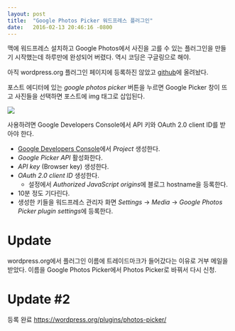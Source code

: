 ```yaml
---
layout: post
title:  "Google Photos Picker 워드프레스 플러그인"
date:   2016-02-13 20:46:16 -0800
---
```


맥에 워드프레스 설치하고 Google Photos에서 사진을 고를 수 있는 플러그인을 만들기 시작했는데 하루만에 완성되어 버렸다. 역시 코딩은 구글링으로 해야.

아직 wordpress.org 플러그인 페이지에 등록하진 않았고 [github](https://github.com/iwongu/photos-picker)에 올려놨다.

포스트 에디터에 있는 *google photos picker* 버튼을 누르면 Google Picker 창이 뜨고 사진들을 선택하면 포스트에 img 태그로 삽입된다.

![](https://lh3.googleusercontent.com/-16uUMQhiZAQ/VsAKaAwmNzI/AAAAAAAGLpk/KcJIqqj36a0/s2048/screenshot-2.png)

사용하려면 Google Developers Console에서 API 키와 OAuth 2.0 client ID를 받아야 한다.

* [Google Developers Console](https://console.developers.google.com)에서 *Project* 생성한다.
* *Google Picker API* 활성화한다.
* *API key* (Browser key) 생성한다.
* *OAuth 2.0 client ID* 생성한다.
  * 설정에서 *Authorized JavaScript origins*에 블로그 hostname을 등록한다.
* 10분 정도 기다린다.
* 생성한 키들을 워드프레스 관리자 화면 *Settings* -> *Media* -> *Google Photos Picker plugin settings*에 등록한다.


# Update

wordpress.org에서 플러그인 이름에 트레이드마크가 들어갔다는 이유로 거부 메일을 받았다. 이름을 Google Photos Picker에서 Photos Picker로 바꿔서 다시 신청.

# Update #2

등록 완료 [https://wordpress.org/plugins/photos-picker/        ](https://wordpress.org/plugins/photos-picker/)